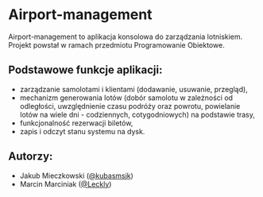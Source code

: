 # Airport-management
Airport-management to aplikacja konsolowa do zarządzania lotniskiem.  
Projekt powstał w ramach przedmiotu Programowanie Obiektowe.  

## Podstawowe funkcje aplikacji: 
*	zarządzanie samolotami i klientami (dodawanie, usuwanie, przegląd), 
*	mechanizm generowania lotów (dobór samolotu w zależności od odległości, uwzględnienie czasu podróży oraz powrotu, powielanie lotów na wiele dni - codziennych, cotygodniowych) na podstawie trasy, 
*	funkcjonalność rezerwacji biletów, 
* zapis i odczyt stanu systemu na dysk. 

## Autorzy:
* Jakub Mieczkowski ([@kubasmsjk]( https://github.com/kubasmsjk))
* Marcin Marciniak ([@Leckly]( https://github.com/Leckly))
